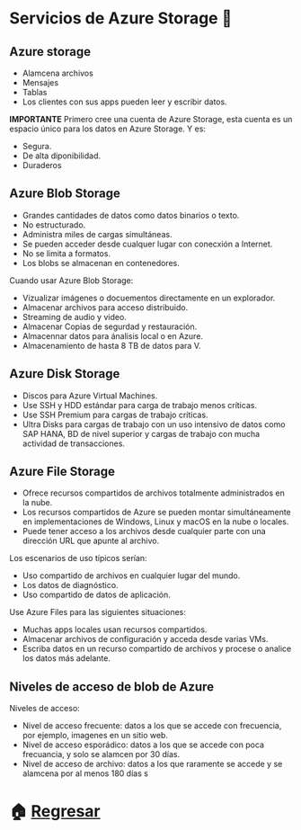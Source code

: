 # Servicios de Azure Storage  :file_folder:


## Azure storage
- Alamcena archivos 
- Mensajes
- Tablas
- Los clientes con sus apps pueden leer y escribir datos.
  
**IMPORTANTE**
Primero cree una cuenta de Azure Storage, esta cuenta es un espacio único para los datos en Azure Storage. Y es:
- Segura.
- De alta diponibilidad.
- Duraderos

## Azure Blob Storage
* Grandes cantidades de datos como datos binarios o texto.
* No estructurado.
* Administra miles de cargas simultáneas.
* Se pueden acceder desde cualquer lugar con conecxión a Internet.
* No se limita a formatos.
* Los blobs se almacenan en contenedores.
  
Cuando usar Azure Blob Storage:
  * Vizualizar imágenes o docuementos directamente en un explorador.
  * Almacenar archivos para acceso distribuido.
  * Streaming de audio y video.
  * Almacenar Copias de segurdad y restauración.
  * Almacennar datos para ánalisis local o en Azure.
  * Almacenamiento de hasta 8 TB de datos para V.
  

## Azure Disk Storage
* Discos para Azure Virtual Machines.
* Use SSH y HDD estándar para carga de trabajo menos críticas.
* Use SSH Premium para cargas de trabajo críticas.
* Ultra Disks para cargas de trabajo con un uso intensivo de datos como SAP HANA, BD de nivel superior y cargas de trabajo con mucha actividad de transacciones.

## Azure File Storage
* Ofrece recursos compartidos de archivos totalmente administrados en la nube.
* Los recursos compartidos de Azure se pueden montar simultáneamente en implementaciones de Windows, Linux y macOS en la nube o locales.
* Puede tener acceso a los archivos desde cualquier parte con una dirección URL que apunte al archivo.

Los escenarios de uso típicos serían:
* Uso compartido de archivos en cualquier lugar del mundo.
* Los datos de diagnóstico.
* Uso compartido de datos de aplicación.
  
Use Azure Files para las siguientes situaciones:
* Muchas apps locales usan recursos compartidos.
* Almacenar archivos de configuración y acceda desde varias VMs.
* Escriba datos en un recurso compartido de archivos y procese o analice los datos más adelante.

## Niveles de acceso de blob de Azure

Niveles de acceso:
* Nivel de acceso frecuente: datos a los que se accede con frecuencia, por ejemplo, imagenes en un sitio web.
* Nivel de acceso esporádico: datos a los que se accede con poca frecuancia, y solo se alamcen por 30 días.
* Nivel de acceso de archivo: datos a los que raramente se accede y se alamcena por al menos 180 días
s

# :house: [Regresar](https://github.com/JazminQuino/SummerCloud-Grupo-2/blob/main/contenido/semana_dos.md)